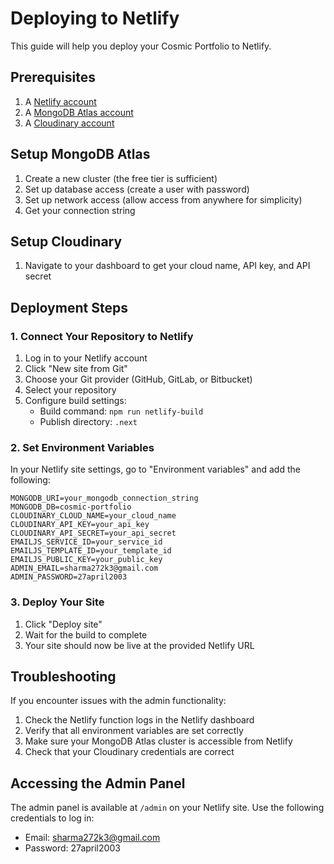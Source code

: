 # Deploying to Netlify

This guide will help you deploy your Cosmic Portfolio to Netlify.

## Prerequisites

1. A [Netlify account](https://app.netlify.com/signup)
2. A [MongoDB Atlas account](https://www.mongodb.com/cloud/atlas/register)
3. A [Cloudinary account](https://cloudinary.com/users/register/free)

## Setup MongoDB Atlas

1. Create a new cluster (the free tier is sufficient)
2. Set up database access (create a user with password)
3. Set up network access (allow access from anywhere for simplicity)
4. Get your connection string

## Setup Cloudinary

1. Navigate to your dashboard to get your cloud name, API key, and API secret

## Deployment Steps

### 1. Connect Your Repository to Netlify

1. Log in to your Netlify account
2. Click "New site from Git"
3. Choose your Git provider (GitHub, GitLab, or Bitbucket)
4. Select your repository
5. Configure build settings:
   - Build command: `npm run netlify-build`
   - Publish directory: `.next`

### 2. Set Environment Variables

In your Netlify site settings, go to "Environment variables" and add the following:

```
MONGODB_URI=your_mongodb_connection_string
MONGODB_DB=cosmic-portfolio
CLOUDINARY_CLOUD_NAME=your_cloud_name
CLOUDINARY_API_KEY=your_api_key
CLOUDINARY_API_SECRET=your_api_secret
EMAILJS_SERVICE_ID=your_service_id
EMAILJS_TEMPLATE_ID=your_template_id
EMAILJS_PUBLIC_KEY=your_public_key
ADMIN_EMAIL=sharma272k3@gmail.com
ADMIN_PASSWORD=27april2003
```

### 3. Deploy Your Site

1. Click "Deploy site"
2. Wait for the build to complete
3. Your site should now be live at the provided Netlify URL

## Troubleshooting

If you encounter issues with the admin functionality:

1. Check the Netlify function logs in the Netlify dashboard
2. Verify that all environment variables are set correctly
3. Make sure your MongoDB Atlas cluster is accessible from Netlify
4. Check that your Cloudinary credentials are correct

## Accessing the Admin Panel

The admin panel is available at `/admin` on your Netlify site. Use the following credentials to log in:

- Email: sharma272k3@gmail.com
- Password: 27april2003
